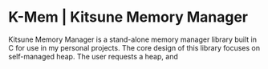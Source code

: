 # K-Mem | Kitsune Memory Manager

Kitsune Memory Manager is a stand-alone memory manager library built in C for use in my personal projects.
The core design of this library focuses on self-managed heap. The user requests a heap, and 